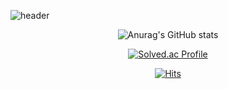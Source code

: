 ![header](https://capsule-render.vercel.app/api?type=waving&color=auto&height=300&section=header&text=%20%20%20Yerim's%20Github&fontSize=90)

<div align=center>
	
<!-- <h3>📚 Tech Stack 📚</h3> -->
<!-- <p>✨ Languages ✨</p> -->
<!-- </div>
<div align="center">
	<img src="https://img.shields.io/badge/Java-007396?style=flat&logo=Conda-Forge&logoColor=white" />
	<img src="https://img.shields.io/badge/Python-3766AB?style=flat&logo=HTML5&logoColor=white" />
	<img src="https://img.shields.io/badge/CSS3-1572B6?style=flat&logo=CSS3&logoColor=white" />
	<br>
</div>
 -->
<div align=center>
	
![Anurag's GitHub stats](https://github-readme-stats.vercel.app/api?username=yerim8373&show_icons=true&theme=buefy)

<!-- ![Top Langs](https://github-readme-stats.vercel.app/api/top-langs/?username=yerim8373&layout=compact&theme=buefy) -->
  

[![Solved.ac Profile](http://mazassumnida.wtf/api/generate_badge?boj=yerim8373)](https://solved.ac/yerim8373)<br/>
	
[![Hits](https://hits.seeyoufarm.com/api/count/incr/badge.svg?url=https%3A%2F%2Fgithub.com%2Fyerim8373&count_bg=%23FDE1FF&title_bg=%23D6B2FF&icon=&icon_color=%23E7E7E7&title=hits&edge_flat=false)](https://hits.seeyoufarm.com)

</div>

<!--
**yerim8373/yerim8373** is a ✨ _special_ ✨ repository because its `README.md` (this file) appears on your GitHub profile.

Here are some ideas to get you started:

- 🔭 I’m currently working on ...
- 🌱 I’m currently learning ...
- 👯 I’m looking to collaborate on ...
- 🤔 I’m looking for help with ...
- 💬 Ask me about ...
- 📫 How to reach me: ...
- 😄 Pronouns: ...
- ⚡ Fun fact: ...
-->

